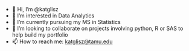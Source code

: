 - 👋 Hi, I’m @katglisz
- 👀 I’m interested in Data Analytics
- 🌱 I’m currently pursuing my MS in Statistics
- 💞️ I’m looking to collaborate on projects involving python, R or SAS to help build my portfolio
- 📫 How to reach me: katglisz@tamu.edu


